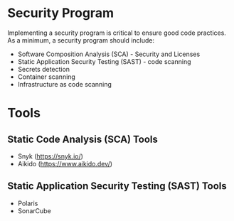 # Security Program

Implementing a security program is critical to ensure good code practices. As a minimum, a security program should include:

- Software Composition Analysis (SCA) - Security and Licenses
- Static Application Security Testing (SAST) - code scanning
- Secrets detection
- Container scanning
- Infrastructure as code scanning

# Tools
## Static Code Analysis (SCA) Tools
- Snyk (https://snyk.io/)
- Aikido (https://www.aikido.dev/)

## Static Application Security Testing (SAST) Tools
- Polaris
- SonarCube
